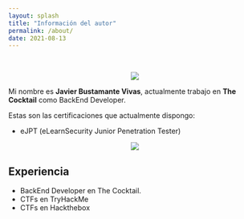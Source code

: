 ```yaml
---
layout: splash
title: "Información del autor"
permalink: /about/
date: 2021-08-13
---
```


<br>

<p align="center">
<img src="https://avatars.githubusercontent.com/u/88879582?s=400&u=1da42acea20e1acf32f78b217c0f577132a840ec&v=4">
</p>

Mi nombre es **Javier Bustamante Vivas**, actualmente trabajo en **The Cocktail** como BackEnd Developer.

Estas son las certificaciones que actualmente dispongo:

- eJPT (eLearnSecurity Junior Penetration Tester)

<p align="center">
<img src="/assets/images/about/certs.jpeg">
</p>

## Experiencia
- BackEnd Developer en The Cocktail.
- CTFs en TryHackMe
- CTFs en Hackthebox
